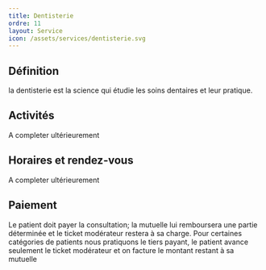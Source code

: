 ```yaml
---
title: Dentisterie
ordre: 11
layout: Service
icon: /assets/services/dentisterie.svg
---
```


## Définition

la dentisterie est la science qui étudie les soins dentaires et leur pratique.

## Activités

A completer ultérieurement

## Horaires et rendez-vous

A completer ultérieurement

## Paiement

Le patient doit payer la consultation; la mutuelle lui remboursera une partie déterminée et le ticket modérateur restera à sa charge.
Pour certaines catégories de patients nous pratiquons le tiers payant, le patient avance seulement le ticket modérateur et on facture le montant restant à sa mutuelle

